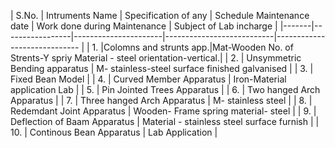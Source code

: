 | S.No. | Intruments Name | Specification of any | Schedule Maintenance date | Work done during Maintenance | Subject of Lab incharge |
|-------|-----------------|----------------------|---------------------------|----------------------------- |
| 1.    |Colomns and strunts app.|Mat-Wooden No. of Strents-Y spriy Material - steel orientation-vertical.|
| 2.    | Unsymmetric Bending apparatus | M- stainless-steel surface finished galvanised |
| 3.    | Fixed Bean Model              |
| 4.    | Curved Member Apparatus       | Iron-Material application Lab |
| 5.    | Pin Jointed Trees Apparatus   | 
| 6.    | Two hanged Arch Apparatus     |
| 7.    | Three hanged Arch Apparatus   | M- stainless steel |
| 8.    | Redemdant Joint Apparatus     | Wooden- Frame spring material- steel |
| 9.    | Deflection of Baam Apparatus  | Material - stainless steel surface furnish |
| 10.   | Continous Bean Apparatus      | Lab Application |
